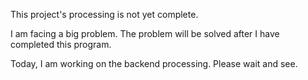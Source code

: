 This project's processing is not yet complete.

I am facing a big problem. The problem will be solved after I have completed this program.

Today, I am working on the backend processing. Please wait and see.
